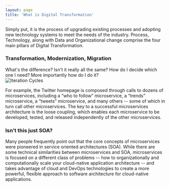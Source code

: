 ```yaml
---
layout: page
title: 'What is Digital Transformation'
---
```

Simply put, it is the process of upgrading existing processes and adopting new technology systems to meet the needs of the industry. Process, Technology, along with Data and Organizational change comprise the four main pillars of Digital Transformation. 

### Transformation, Modernization, Migration

What's the difference? Isn't it really all the same? How do I decide which one I need?  More importantly how do I do it?  
![Iteration Cycles]({{site.baseurl}}/images/iteration-cycles.png)

For example, the Twitter homepage is composed through calls to dozens of microservices, including a “who to follow” microservice, a “trends” microservice, a “tweets” microservice, and many others -- some of which in turn call other microservices. The key to a successful microservices architecture is the loose coupling, which enables each microservice to be developed, tested, and released independently of the other microservices.

### Isn’t this just SOA?

Many people frequently point out that the core concepts of microservices were pioneered in service oriented architectures (SOA). While there are some technical similarities between microservices and SOA, microservices is focused on a different class of problems -- how to organizationally and computationally scale your cloud-native application architecture -- and takes advantage of cloud and DevOps technologies to create a more powerful, flexible approach to software architecture for cloud-native applications.
